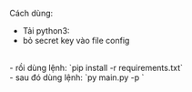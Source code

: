 Cách dùng: 
<br>
- Tải python3: <br>
- bỏ secret key vào file config
<br>
- rồi dùng lệnh: `pip install -r requirements.txt`
<br>
- sau đó dùng lệnh: `py main.py -p <PasswordHash>`
